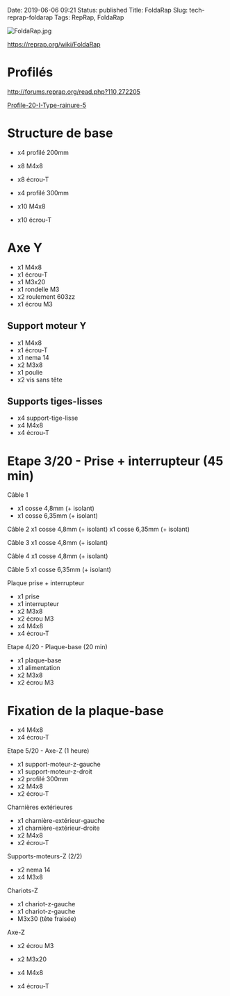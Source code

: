 Date: 2019-06-06 09:21
Status: published
Title: FoldaRap
Slug: tech-reprap-foldarap
Tags: RepRap, FoldaRap



![FoldaRap.jpg]({static}FoldaRap.jpg)

<https://reprap.org/wiki/FoldaRap>

# Profilés

<http://forums.reprap.org/read.php?110,272205>

[Profile-20-I-Type-rainure-5](https://www.motedis.fr/shop/Profile-a-rainures/Profile-20-I-Type-rainure-5/Profile-aluminium-20x20-I-Type-rainure-5::999991076.html)

# Structure de base
* x4 profilé 200mm
* x8 M4x8
* x8 écrou-T

* x4 profilé 300mm
* x10 M4x8
* x10 écrou-T

# Axe Y
* x1 M4x8
* x1 écrou-T
* x1 M3x20
* x1 rondelle M3
* x2 roulement 603zz
* x1 écrou M3

## Support moteur Y
* x1 M4x8
* x1 écrou-T
* x1 nema 14
* x2 M3x8
* x1 poulie
* x2 vis sans tête

## Supports tiges-lisses

* x4 support-tige-lisse
* x4 M4x8
* x4 écrou-T

# Etape 3/20 - Prise + interrupteur (45 min)

Câble 1
* x1 cosse 4,8mm (+ isolant)
* x1 cosse 6,35mm (+ isolant)

Câble 2
x1 cosse 4,8mm (+ isolant)
x1 cosse 6,35mm (+ isolant)

Câble 3
x1 cosse 4,8mm (+ isolant)

Câble 4
x1 cosse 4,8mm (+ isolant)

Câble 5
x1 cosse 6,35mm (+ isolant)

Plaque prise + interrupteur
* x1 prise
* x1 interrupteur
* x2 M3x8
* x2 écrou M3
* x4 M4x8
* x4 écrou-T

Etape 4/20 - Plaque-base (20 min) 
* x1 plaque-base
* x1 alimentation
* x2 M3x8
* x2 écrou M3

# Fixation de la plaque-base
* x4 M4x8
* x4 écrou-T

Etape 5/20 - Axe-Z (1 heure) 
* x1 support-moteur-z-gauche
* x1 support-moteur-z-droit
* x2 profilé 300mm
* x2 M4x8
* x2 écrou-T

Charnières extérieures
* x1 charnière-extérieur-gauche
* x1 charnière-extérieur-droite
* x2 M4x8
* x2 écrou-T

Supports-moteurs-Z (2/2)
* x2 nema 14
* x4 M3x8

Chariots-Z
* x1 chariot-z-gauche
* x1 chariot-z-gauche
* M3x30 (tête fraisée)


Axe-Z
* x2 écrou M3
* x2 M3x20

* x4 M4x8
* x4 écrou-T
